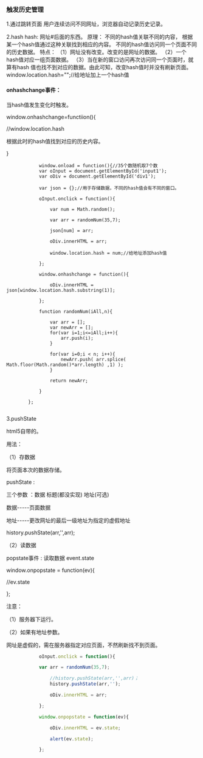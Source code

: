 ### 触发历史管理

1.通过跳转页面
用户连续访问不同网址，浏览器自动记录历史记录。

2.hash
hash:
网址#后面的东西。
原理：
不同的hash值关联不同的内容， 根据某一个hash值通过这种关联找到相应的内容。 不同的hash值访问同一个页面不同的历史数据。 特点：
（1）网址没有改变。改变的是网址的数据。
（2）一个hash值对应一组页面数据。
（3）当在新的窗口访问再次访问同一个页面时，就算有hash 值也找不到对应的数据。由此可知，改变hash值时并没有刷新页面。 window.location.hash="";//给地址加上一个hash值



#### onhashchange事件：

当hash值发生变化时触发。

window.onhashchange=functiion(){

//window.location.hash

根据此时的hash值找到对应的历史内容。

}

```
            window.onload = function(){//35个数随机取7个数
            var oInput = document.getElementById('input1');
            var oDiv = document.getElementById('div1');

            var json = {};//用于存储数据，不同的hash值会有不同的窗口。

            oInput.onclick = function(){

                var num = Math.random();

                var arr = randomNum(35,7);

                json[num] = arr;

                oDiv.innerHTML = arr;

                window.location.hash = num;//给地址添加hash值

            };

            window.onhashchange = function(){

                oDiv.innerHTML = json[window.location.hash.substring(1)];

            };

            function randomNum(iAll,n){

                var arr = [];
                var newArr = [];
                for(var i=1;i<=iAll;i++){
                    arr.push(i);
                }

                for(var i=0;i < n; i++){
                    newArr.push( arr.splice( Math.floor(Math.random()*arr.length) ,1) );
                }

                return newArr;

            }

        };
        
```

3.pushState

html5自带的。

用法：

（1）存数据

将页面本次的数据存储。

pushState :

三个参数 ：数据 标题(都没实现) 地址(可选)

数据-----页面数据

地址-----更改网址的最后一级地址为指定的虚假地址

history.pushState(arr,'',arr);

（2）读数据

popstate事件 : 读取数据 event.state

window.onpopstate = function(ev){

//ev.state

};

注意：

（1）服务器下运行。

（2）如果有地址参数。

网址是虚假的，需在服务器指定对应页面，不然刷新找不到页面。

```js
            oInput.onclick = function(){

            var arr = randomNum(35,7);

                //history.pushState(arr,'',arr)；
                history.pushState(arr,'');

                oDiv.innerHTML = arr;

            };

            window.onpopstate = function(ev){

                oDiv.innerHTML = ev.state;

                alert(ev.state);

            };

```